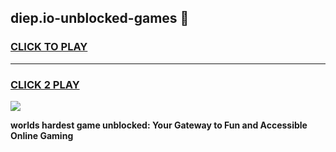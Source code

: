 
## diep.io-unblocked-games 👋
<h3>
<a href="https://premium.freeplayer.one?title=diep.io-unblocked-games&ref=14F">CLICK TO PLAY</a></h3>
<hr>

<h3>
<a href="https://premium.freeplayer.one?title=diep.io-unblocked-games&ref=14F">CLICK 2 PLAY</a>
  
</h3>

<a href="https://premium.freeplayer.one?title=diep.io-unblocked-games&ref=12F/"><img src="https://clearcache.store/games.png"></a>


**worlds hardest game unblocked: Your Gateway to Fun and Accessible Online Gaming**
